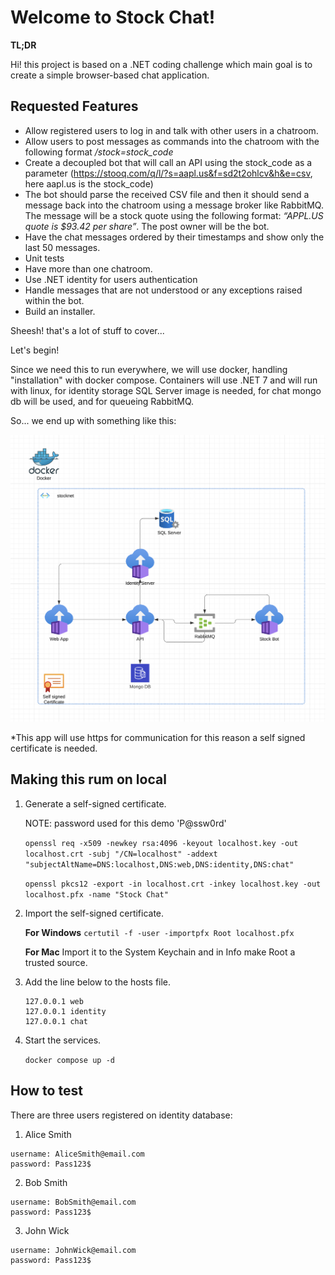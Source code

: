 # Welcome to Stock Chat!

**TL;DR**

Hi! this project is based on a .NET coding challenge which main goal is to create a simple browser-based chat application.
 
 ## Requested Features
- Allow registered users to log in and talk with other users in a chatroom.
- Allow users to post messages as commands into the chatroom with the following format _/stock=stock_code_
- Create a decoupled bot that will call an API using the stock_code as a parameter
(https://stooq.com/q/l/?s=aapl.us&f=sd2t2ohlcv&h&e=csv, here aapl.us is the stock_code)
- The bot should parse the received CSV file and then it should send a message back into the chatroom using a message broker like RabbitMQ. The message will be a stock quote using the following format: _“APPL.US quote is $93.42 per share”_. The post owner will be the bot.
- Have the chat messages ordered by their timestamps and show only the last 50 messages.
- Unit tests 
- Have more than one chatroom.
- Use .NET identity for users authentication
- Handle messages that are not understood or any exceptions raised within the bot.
- Build an installer.

Sheesh! that's a lot of stuff to cover... 

Let's begin!

Since we need this to run everywhere, we will use docker, handling "installation" with docker compose.
Containers will use .NET 7 and will run with linux, for identity storage SQL Server image is needed, for chat mongo db will be used, and for queueing RabbitMQ.

So... we end up with something like this:

![alt text](https://github.com/asfiroth/stock-chat/blob/main/img/implementation.png?raw=true)

*This app will use https for communication for this reason a self signed certificate is needed.

## Making this rum on local

1.  Generate a self-signed certificate.

    NOTE: password used for this demo 'P@ssw0rd'
    
    `openssl req -x509 -newkey rsa:4096 -keyout localhost.key -out localhost.crt -subj "/CN=localhost" -addext "subjectAltName=DNS:localhost,DNS:web,DNS:identity,DNS:chat"`
    
    `openssl pkcs12 -export -in localhost.crt -inkey localhost.key -out localhost.pfx -name "Stock Chat"`
    
2.  Import the self-signed certificate.

    **For Windows**
	   `certutil -f -user -importpfx Root localhost.pfx`

	**For Mac**
	Import it to the System Keychain and in Info make Root a trusted source.
    
3.  Add the line below to the hosts file.
    
    ```
    127.0.0.1 web
    127.0.0.1 identity
    127.0.0.1 chat
    ```
    
4.  Start the services.

    `docker compose up -d`

## How to test

There are three users registered on identity database:

1. Alice Smith

```
username: AliceSmith@email.com
password: Pass123$
```

2. Bob Smith

```
username: BobSmith@email.com
password: Pass123$
```

3. John Wick

```
username: JohnWick@email.com
password: Pass123$
```
